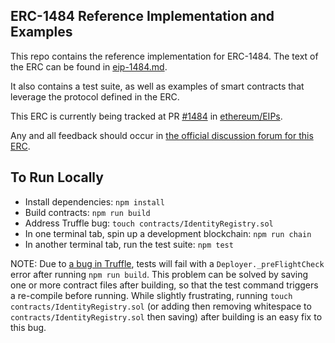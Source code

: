 ## ERC-1484 Reference Implementation and Examples

This repo contains the reference implementation for ERC-1484. The text of the ERC can be found in [eip-1484.md](./eip-1484.md).

It also contains a test suite, as well as examples of smart contracts that leverage the protocol defined in the ERC.

This ERC is currently being tracked at PR [#1484](https://github.com/ethereum/EIPs/pull/1484) in [ethereum/EIPs](https://github.com/ethereum/EIPs).

Any and all feedback should occur in [the official discussion forum for this ERC](https://github.com/ethereum/EIPs/issues/1495).

## To Run Locally
- Install dependencies: `npm install`
- Build contracts: `npm run build`
- Address Truffle bug: `touch contracts/IdentityRegistry.sol`
- In one terminal tab, spin up a development blockchain: `npm run chain`
- In another terminal tab, run the test suite: `npm test`

NOTE: Due to [a bug in Truffle](https://github.com/trufflesuite/truffle/issues/1341), tests will fail with a `Deployer._preFlightCheck` error after running `npm run build`. This problem can be solved by saving one or more contract files after building, so that the test command triggers a re-compile before running. While slightly frustrating, running `touch contracts/IdentityRegistry.sol` (or adding then removing whitespace to `contracts/IdentityRegistry.sol` then saving) after building is an easy fix to this bug.
